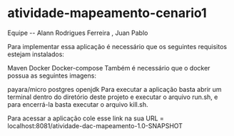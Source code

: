 # atividade-mapeamento-cenario1


Equipe -- Alann Rodrigues Ferreira , Juan Pablo

Para implementar essa aplicação é necessário que os seguintes requisitos estejam instalados:

Maven
Docker
Docker-compose
Também é necessário que o docker possua as seguintes imagens:

payara/micro
postgres
openjdk
Para executar a aplicação basta abrir um terminal dentro do diretório deste projeto e executar o arquivo run.sh, e para encerrá-la basta executar o arquivo kill.sh.

Para acessar a aplicação cole esse link na sua URL = localhost:8081/atividade-dac-mapeamento-1.0-SNAPSHOT
